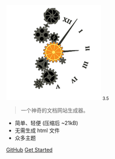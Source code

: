 <!-- _coverpage.md -->

![logo](./static/avatar.png) <small>3.5</small>

> 一个神奇的文档网站生成器。

- 简单、轻便 (压缩后 ~21kB)
- 无需生成 html 文件
- 众多主题

[GitHub](https://github.com/Guoaking/know)
[Get Started](zh-cn/README.md)




